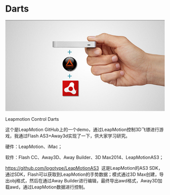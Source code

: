 Darts
=========
![image](https://github.com/jiaoxu/LeapMotionDarts/blob/master/screenshot.jpg)

Leapmotion Control Darts

这个是LeapMotion GitHub上的一个demo，通过LeapMotion控制3D飞镖进行游戏，我通过Flash AS3+Away3d实现了一下，供大家学习研究。

硬件：LeapMotion、iMac；

软件：Flash CC、Away3D、Away Builder、3D Max2014、LeapMotionAS3；

https://github.com/logotype/LeapMotionAS3  这是LeapMotion的AS3 SDK，通过SDK，Flash可以获取到LeapMotion的手势数据；模式通过3D Max创建，导出obj格式，然后在通过Away Builder进行编辑，最终导出awd格式，Away3D加载awd，通过LeapMotion数据进行控制。
